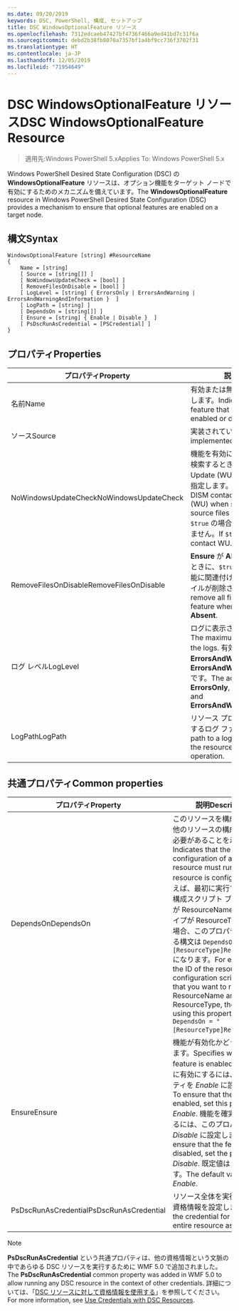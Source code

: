 ```yaml
---
ms.date: 09/20/2019
keywords: DSC, PowerShell, 構成, セットアップ
title: DSC WindowsOptionalFeature リソース
ms.openlocfilehash: 7312edcaeb47427bf4736f466a9ed41bd7c31f6a
ms.sourcegitcommit: debd2b38fb8070a7357bf1a4bf9cc736f3702f31
ms.translationtype: HT
ms.contentlocale: ja-JP
ms.lasthandoff: 12/05/2019
ms.locfileid: "71954649"
---
```

# <a name="dsc-windowsoptionalfeature-resource"></a><span data-ttu-id="7600d-103">DSC WindowsOptionalFeature リソース</span><span class="sxs-lookup"><span data-stu-id="7600d-103">DSC WindowsOptionalFeature Resource</span></span>

> <span data-ttu-id="7600d-104">適用先:Windows PowerShell 5.x</span><span class="sxs-lookup"><span data-stu-id="7600d-104">Applies To: Windows PowerShell 5.x</span></span>

<span data-ttu-id="7600d-105">Windows PowerShell Desired State Configuration (DSC) の **WindowsOptionalFeature** リソースは、オプション機能をターゲット ノードで有効にするためのメカニズムを備えています。</span><span class="sxs-lookup"><span data-stu-id="7600d-105">The **WindowsOptionalFeature** resource in Windows PowerShell Desired State Configuration (DSC) provides a mechanism to ensure that optional features are enabled on a target node.</span></span>

## <a name="syntax"></a><span data-ttu-id="7600d-106">構文</span><span class="sxs-lookup"><span data-stu-id="7600d-106">Syntax</span></span>

```Syntax
WindowsOptionalFeature [string] #ResourceName
{
    Name = [string]
    [ Source = [string[]] ]
    [ NoWindowsUpdateCheck = [bool] ]
    [ RemoveFilesOnDisable = [bool] ]
    [ LogLevel = [string] { ErrorsOnly | ErrorsAndWarning | ErrorsAndWarningAndInformation }  ]
    [ LogPath = [string] ]
    [ DependsOn = [string[]] ]
    [ Ensure = [string] { Enable | Disable }  ]
    [ PsDscRunAsCredential = [PSCredential] ]
}
```

## <a name="properties"></a><span data-ttu-id="7600d-107">プロパティ</span><span class="sxs-lookup"><span data-stu-id="7600d-107">Properties</span></span>

|<span data-ttu-id="7600d-108">プロパティ</span><span class="sxs-lookup"><span data-stu-id="7600d-108">Property</span></span> |<span data-ttu-id="7600d-109">説明</span><span class="sxs-lookup"><span data-stu-id="7600d-109">Description</span></span> |
|---|---|
|<span data-ttu-id="7600d-110">名前</span><span class="sxs-lookup"><span data-stu-id="7600d-110">Name</span></span> |<span data-ttu-id="7600d-111">有効または無効にする機能の名前を示します。</span><span class="sxs-lookup"><span data-stu-id="7600d-111">Indicates the name of the feature that you want to ensure is enabled or disabled.</span></span> |
|<span data-ttu-id="7600d-112">ソース</span><span class="sxs-lookup"><span data-stu-id="7600d-112">Source</span></span> |<span data-ttu-id="7600d-113">実装されていません。</span><span class="sxs-lookup"><span data-stu-id="7600d-113">Not implemented.</span></span> |
|<span data-ttu-id="7600d-114">NoWindowsUpdateCheck</span><span class="sxs-lookup"><span data-stu-id="7600d-114">NoWindowsUpdateCheck</span></span> |<span data-ttu-id="7600d-115">機能を有効にするソース ファイルを検索するとき、DISM が Windows Update (WU) を確認するかどうかを指定します。</span><span class="sxs-lookup"><span data-stu-id="7600d-115">Specifies whether DISM contacts Windows Update (WU) when searching for the source files to enable a feature.</span></span> <span data-ttu-id="7600d-116">`$true` の場合、DISM は WU に接続しません。</span><span class="sxs-lookup"><span data-stu-id="7600d-116">If `$true`, DISM does not contact WU.</span></span> |
|<span data-ttu-id="7600d-117">RemoveFilesOnDisable</span><span class="sxs-lookup"><span data-stu-id="7600d-117">RemoveFilesOnDisable</span></span> |<span data-ttu-id="7600d-118">**Ensure** が **Absent** に設定されているときに、`$true` に設定すると、その機能に関連付けられているすべてのファイルが削除されます。</span><span class="sxs-lookup"><span data-stu-id="7600d-118">Set to `$true` to remove all files associated with the feature when **Ensure** is set to **Absent**.</span></span> |
|<span data-ttu-id="7600d-119">ログ レベル</span><span class="sxs-lookup"><span data-stu-id="7600d-119">LogLevel</span></span> |<span data-ttu-id="7600d-120">ログに表示される最大の出力レベル。</span><span class="sxs-lookup"><span data-stu-id="7600d-120">The maximum output level shown in the logs.</span></span> <span data-ttu-id="7600d-121">有効な値は**ErrorsOnly**、**ErrorsAndWarning**、**ErrorsAndWarningAndInformation** です。</span><span class="sxs-lookup"><span data-stu-id="7600d-121">The accepted values are: **ErrorsOnly**, **ErrorsAndWarning**, and **ErrorsAndWarningAndInformation**.</span></span> |
|<span data-ttu-id="7600d-122">LogPath</span><span class="sxs-lookup"><span data-stu-id="7600d-122">LogPath</span></span> |<span data-ttu-id="7600d-123">リソース プロバイダーの操作を記録するログ ファイルへのパス。</span><span class="sxs-lookup"><span data-stu-id="7600d-123">The path to a log file where you want the resource provider to log the operation.</span></span> |

## <a name="common-properties"></a><span data-ttu-id="7600d-124">共通プロパティ</span><span class="sxs-lookup"><span data-stu-id="7600d-124">Common properties</span></span>

|<span data-ttu-id="7600d-125">プロパティ</span><span class="sxs-lookup"><span data-stu-id="7600d-125">Property</span></span> |<span data-ttu-id="7600d-126">説明</span><span class="sxs-lookup"><span data-stu-id="7600d-126">Description</span></span> |
|---|---|
|<span data-ttu-id="7600d-127">DependsOn</span><span class="sxs-lookup"><span data-stu-id="7600d-127">DependsOn</span></span> |<span data-ttu-id="7600d-128">このリソースを構成する前に、他のリソースの構成を実行する必要があることを示します。</span><span class="sxs-lookup"><span data-stu-id="7600d-128">Indicates that the configuration of another resource must run before this resource is configured.</span></span> <span data-ttu-id="7600d-129">たとえば、最初に実行するリソース構成スクリプト ブロックの ID が ResourceName で、そのタイプが ResourceType である場合、このプロパティを使用する構文は `DependsOn = "[ResourceType]ResourceName"` になります。</span><span class="sxs-lookup"><span data-stu-id="7600d-129">For example, if the ID of the resource configuration script block that you want to run first is ResourceName and its type is ResourceType, the syntax for using this property is `DependsOn = "[ResourceType]ResourceName"`.</span></span> |
|<span data-ttu-id="7600d-130">Ensure</span><span class="sxs-lookup"><span data-stu-id="7600d-130">Ensure</span></span> |<span data-ttu-id="7600d-131">機能が有効化かどうかを指定します。</span><span class="sxs-lookup"><span data-stu-id="7600d-131">Specifies whether the feature is enabled.</span></span> <span data-ttu-id="7600d-132">機能を確実に有効にするには、このプロパティを _Enable_ に設定します。</span><span class="sxs-lookup"><span data-stu-id="7600d-132">To ensure that the feature is enabled, set this property to _Enable_.</span></span> <span data-ttu-id="7600d-133">機能を確実に無効にするには、このプロパティを _Disable_ に設定します。</span><span class="sxs-lookup"><span data-stu-id="7600d-133">To ensure that the feature is disabled, set the property to _Disable_.</span></span> <span data-ttu-id="7600d-134">既定値は _Enable_ です。</span><span class="sxs-lookup"><span data-stu-id="7600d-134">The default value is _Enable_.</span></span> |
|<span data-ttu-id="7600d-135">PsDscRunAsCredential</span><span class="sxs-lookup"><span data-stu-id="7600d-135">PsDscRunAsCredential</span></span> |<span data-ttu-id="7600d-136">リソース全体を実行するための資格情報を設定します。</span><span class="sxs-lookup"><span data-stu-id="7600d-136">Sets the credential for running the entire resource as.</span></span> |

> [!NOTE]
> <span data-ttu-id="7600d-137">**PsDscRunAsCredential** という共通プロパティは、他の資格情報という文脈の中であらゆる DSC リソースを実行するために WMF 5.0 で追加されました。</span><span class="sxs-lookup"><span data-stu-id="7600d-137">The **PsDscRunAsCredential** common property was added in WMF 5.0 to allow running any DSC resource in the context of other credentials.</span></span> <span data-ttu-id="7600d-138">詳細については、「[DSC リソースに対して資格情報を使用する](../../../configurations/runasuser.md)」を参照してください。</span><span class="sxs-lookup"><span data-stu-id="7600d-138">For more information, see [Use Credentials with DSC Resources](../../../configurations/runasuser.md).</span></span>